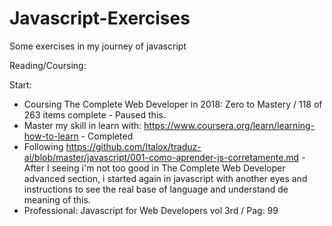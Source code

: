 # Javascript-Exercises
Some exercises in my journey of javascript

Reading/Coursing:

Start:


- Coursing The Complete Web Developer in 2018: Zero to Mastery / 118 of 263 items complete - Paused this.
- Master my skill in learn with: https://www.coursera.org/learn/learning-how-to-learn - Completed
- Following https://github.com/Italox/traduz-ai/blob/master/javascript/001-como-aprender-js-corretamente.md - After I seeing i'm not too good in The Complete Web Developer advanced section, i started again in javascript with another eyes and instructions to see the real base of language and understand de meaning of this.
- Professional: Javascript for Web Developers vol 3rd / Pag: 99
